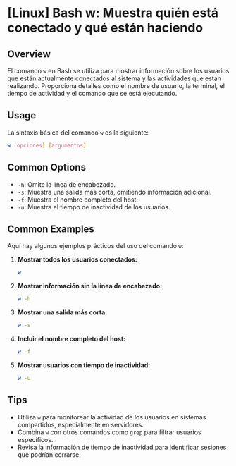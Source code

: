 # [Linux] Bash w: Muestra quién está conectado y qué están haciendo

## Overview
El comando `w` en Bash se utiliza para mostrar información sobre los usuarios que están actualmente conectados al sistema y las actividades que están realizando. Proporciona detalles como el nombre de usuario, la terminal, el tiempo de actividad y el comando que se está ejecutando.

## Usage
La sintaxis básica del comando `w` es la siguiente:

```bash
w [opciones] [argumentos]
```

## Common Options
- `-h`: Omite la línea de encabezado.
- `-s`: Muestra una salida más corta, omitiendo información adicional.
- `-f`: Muestra el nombre completo del host.
- `-u`: Muestra el tiempo de inactividad de los usuarios.

## Common Examples
Aquí hay algunos ejemplos prácticos del uso del comando `w`:

1. **Mostrar todos los usuarios conectados:**
   ```bash
   w
   ```

2. **Mostrar información sin la línea de encabezado:**
   ```bash
   w -h
   ```

3. **Mostrar una salida más corta:**
   ```bash
   w -s
   ```

4. **Incluir el nombre completo del host:**
   ```bash
   w -f
   ```

5. **Mostrar usuarios con tiempo de inactividad:**
   ```bash
   w -u
   ```

## Tips
- Utiliza `w` para monitorear la actividad de los usuarios en sistemas compartidos, especialmente en servidores.
- Combina `w` con otros comandos como `grep` para filtrar usuarios específicos.
- Revisa la información de tiempo de inactividad para identificar sesiones que podrían cerrarse.